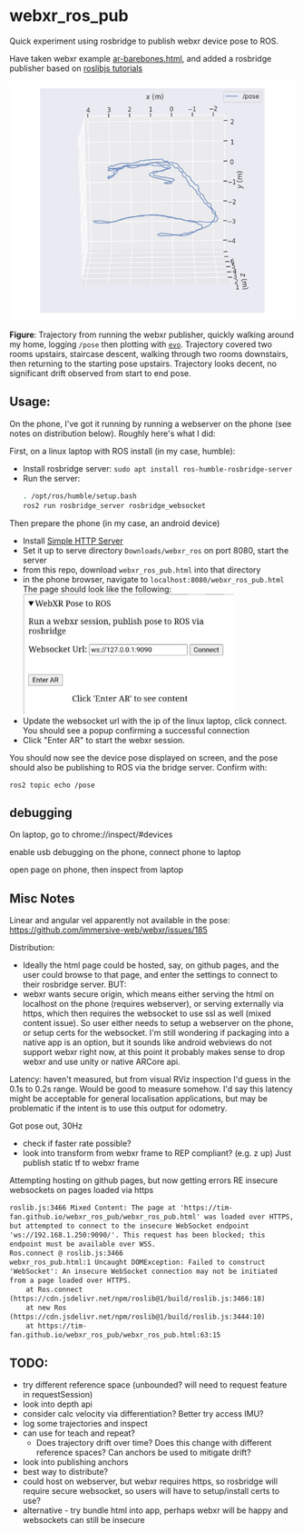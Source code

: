 # webxr_ros_pub

Quick experiment using rosbridge to publish webxr device pose to ROS.

Have taken webxr example [ar-barebones.html](https://github.com/immersive-web/webxr-samples/blob/main/ar-barebones.html), and added a rosbridge publisher based on [roslibjs tutorials](http://wiki.ros.org/roslibjs/Tutorials/BasicRosFunctionality)

![Quick test walking around home](./quick_walk_test_home.png)

**Figure**: Trajectory from running the webxr publisher, quickly walking around my home, logging `/pose` then plotting with [`evo`](https://github.com/MichaelGrupp/evo). Trajectory covered two rooms upstairs, staircase descent, walking through two rooms downstairs, then returning to the starting pose upstairs. Trajectory looks decent, no significant drift observed from start to end pose.


## Usage:

On the phone, I've got it running by running a webserver on the phone (see notes on distribution below). Roughly here's what I did:

First, on a linux laptop with ROS install (in my case, humble):
* Install rosbridge server: `sudo apt install ros-humble-rosbridge-server`
* Run the server:
    ```bash
    . /opt/ros/humble/setup.bash
    ros2 run rosbridge_server rosbridge_websocket
    ```

Then prepare the phone (in my case, an android device)
* Install [Simple HTTP Server](https://play.google.com/store/apps/details?id=com.phlox.simpleserver)
* Set it up to serve directory `Downloads/webxr_ros` on port 8080, start the server
* from this repo, download `webxr_ros_pub.html` into that directory
* in the phone browser, navigate to `localhost:8080/webxr_ros_pub.html`
  The page should look like the following:
  ![page screenshot](./screenshot.png)
* Update the websocket url with the ip of the linux laptop, click connect. You should see a popup confirming a successful connection
* Click "Enter AR" to start the webxr session.

You should now see the device pose displayed on screen, and the pose should also be publishing to ROS via the bridge server. Confirm with:
```
ros2 topic echo /pose
```

## debugging

On laptop, go to
chrome://inspect/#devices

enable usb debugging on the phone, connect phone to laptop

open page on phone, then inspect from laptop

## Misc Notes

Linear and angular vel apparently not available in the pose:
https://github.com/immersive-web/webxr/issues/185

Distribution:
* Ideally the html page could be hosted, say, on github pages, and the user could browse to that page, and enter the settings to connect to their rosbridge server. BUT:
* webxr wants secure origin, which means either serving the html on localhost on the phone (requires webserver), or serving externally via https, which then requires the websocket to use ssl as well (mixed content issue). So user either needs to setup a webserver on the phone, or setup certs for the websocket. I'm still wondering if packaging into a native app is an option, but it sounds like android webviews do not support webxr right now, at this point it probably makes sense to drop webxr and use unity or native ARCore api.

Latency: haven't measured, but from visual RViz inspection I'd guess in the 0.1s to 0.2s range. Would be good to measure somehow. I'd say this latency might be acceptable for general localisation applications, but may be problematic if the intent is to use this output for odometry.

Got pose out, 30Hz
 - check if faster rate possible?
 - look into transform from webxr frame to REP compliant? (e.g. z up) Just publish static tf to webxr frame

Attempting hosting on github pages, but now getting errors RE insecure websockets on pages loaded via https
```
roslib.js:3466 Mixed Content: The page at 'https://tim-fan.github.io/webxr_ros_pub/webxr_ros_pub.html' was loaded over HTTPS, but attempted to connect to the insecure WebSocket endpoint 'ws://192.168.1.250:9090/'. This request has been blocked; this endpoint must be available over WSS.
Ros.connect @ roslib.js:3466
webxr_ros_pub.html:1 Uncaught DOMException: Failed to construct 'WebSocket': An insecure WebSocket connection may not be initiated from a page loaded over HTTPS.
    at Ros.connect (https://cdn.jsdelivr.net/npm/roslib@1/build/roslib.js:3466:18)
    at new Ros (https://cdn.jsdelivr.net/npm/roslib@1/build/roslib.js:3444:10)
    at https://tim-fan.github.io/webxr_ros_pub/webxr_ros_pub.html:63:15
```

## TODO: 
* try different reference space (unbounded? will need to request feature in requestSession)
* look into depth api
* consider calc velocity via differentiation? Better try access IMU? 
* log some trajectories and inspect
 * can use for teach and repeat? 
    * Does trajectory drift over time? Does this change with different reference spaces? Can anchors be used to mitigate drift?
* look into publishing anchors
* best way to distribute?
 * could host on webserver, but webxr requires https, so rosbridge will require secure websocket, so users will have to setup/install certs to use? 
 * alternative - try bundle html into app, perhaps webxr will be happy and websockets can still be insecure
